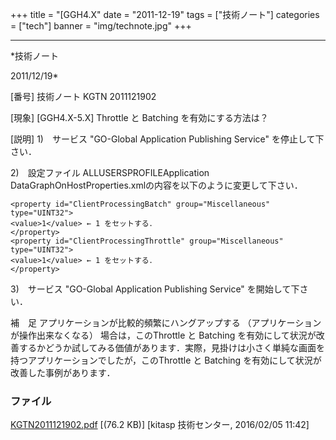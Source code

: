 ﻿+++
title = "[GGH4.X"
date = "2011-12-19"
tags = ["技術ノート"]
categories = ["tech"]
banner = "img/technote.jpg"
+++

-----------------------------------------------------------------------------------------------------------------------------

*技術ノート

2011/12/19*


[番号]
技術ノート KGTN 2011121902

[現象]
[GGH4.X-5.X] Throttle と Batching を有効にする方法は？

[説明]
1)　サービス "GO-Global Application Publishing Service"
を停止して下さい．

2)　設定ファイル ALLUSERSPROFILEApplication
DataGraphOnHostProperties.xmlの内容を以下のように変更して下さい．

    <property id="ClientProcessingBatch" group="Miscellaneous" type="UINT32">
    <value>1</value> ← 1 をセットする．
    </property>
    <property id="ClientProcessingThrottle" group="Miscellaneous" type="UINT32">
    <value>1</value> ← 1 をセットする．
    </property>

3)　サービス "GO-Global Application Publishing Service"
を開始して下さい．

補　足
アプリケーションが比較的頻繁にハングアップする
（アプリケーションが操作出来なくなる） 場合は，このThrottle と Batching
を有効にして状況が改善するかどうか試してみる価値があります．実際，見掛けは小さく単純な画面を持つアプリケーションでしたが，このThrottle
と Batching を有効にして状況が改善した事例があります．


### ファイル

 
 


[KGTN2011121902.pdf](http://techreport.kitasp.net/attachments/download/2423/KGTN2011121902.pdf)
 [(76.2 KB)] [kitasp 技術センター, 2016/02/05
11:42]


 


 

